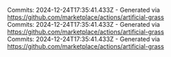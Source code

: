 Commits: 2024-12-24T17:35:41.433Z - Generated via https://github.com/marketplace/actions/artificial-grass
<br>
Commits: 2024-12-24T17:35:41.433Z - Generated via https://github.com/marketplace/actions/artificial-grass
<br>
Commits: 2024-12-24T17:35:41.433Z - Generated via https://github.com/marketplace/actions/artificial-grass
<br>
